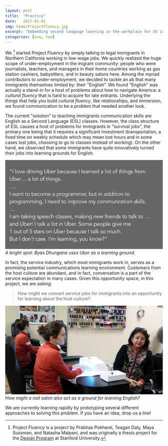 ```yaml
---
layout: post
title:  "Practica"
date:   2017-01-01
img: home/ProjectFluency.jpg
excerpt: "Embedding second langauge learning in the workplace for US immigrants"
categories: [one, two]
---
```


We [^1] started Project Fluency by simply talking to legal immigrants in Northern California working in low-wage jobs. We quickly realized the huge scope of under-employment in the migrant community: people who were journalists, teachers, and managers in their home countries working as gas station cashiers, babysitters, and in beauty salons here. Among the myriad contributors to under-employment, we decided to tackle an ab that many immigrants themselves limited by: their "English". We found "English" was actually a stand-in for a host of problems about how to navigate America: a _cultural fluency_ that is hard to acquire for late entrants. Underlying the things that help you build _cultural fluency_, like relationships, and immersion, we found communication to be a problem that needed another look.

The current "solution" to teaching immigrants communication skills are English as a Second Language (ESL) classes. However, the class structure of ESL causes a host of problems for immigrants in "survival jobs", the primary one being that it requires a significant investment (transportation, a fixed time on weekly schedule which may mean lost hours and in some cases lost jobs, choosing to go to classes instead of working). On the other hand, we observed that some immigrants have quite innovatively turned their jobs into learning grounds for English.


![UberInnovator](./ByasUber.png)
*A bright spot: Byas Dhungana uses Uber as a learning ground.*

In fact, the service industry, which most immigrants work in, serves as a promising potential communications learning environment. Customers from the host culture are abundant, and in fact, conversation is a part of the service expectation in many cases. Given this opportunity space, in this project, we are asking:

> How might we convert service jobs for immigrants into an opportunity for learning about the host culture?

![UberInnovator](./NailSalon.png)
*How might a nail salon also act as a ground for learning English?*

We are currently learning rapidly by prototyping several different approaches to solving this problem. If you have an idea, drop us a line!

[^1]: Project Fluency is a project by Prabhas Pokharel, Teagan Daly, Maya Sussman, and Natasha Malpani, and was originally a thesis project for the [Design Program](http://designimpact.stanford.edu/) at Stanford University.




